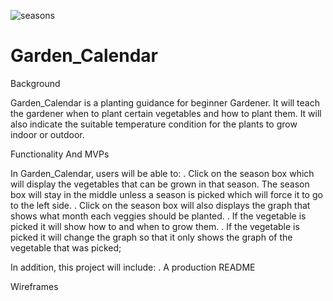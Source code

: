 ![seasons](https://user-images.githubusercontent.com/86028417/131954878-b1e4956e-9a1f-4162-abb0-1aa531f33fab.jpeg)
# Garden_Calendar

Background

Garden_Calendar is a planting guidance for beginner Gardener. 
It will teach the gardener when to plant certain vegetables and how to plant 
them. It will also indicate the suitable temperature condition for the plants to
grow indoor or outdoor. 

Functionality And MVPs

In Garden_Calendar, users will be able to:
. Click on the season box which will display the vegetables that 
  can be grown in that season. The season box will stay in the middle unless a 
  season is picked which will force it to go to the left side. 
. Click on the season box will also displays the graph that shows what month 
  each veggies should be planted.
. If the vegetable is picked it will show how to and when to grow them.
. If the vegetable is picked it will change the graph so that it only shows the 
  graph of the vegetable that was picked;

 In addition, this project will include:
. A production README 

Wireframes









